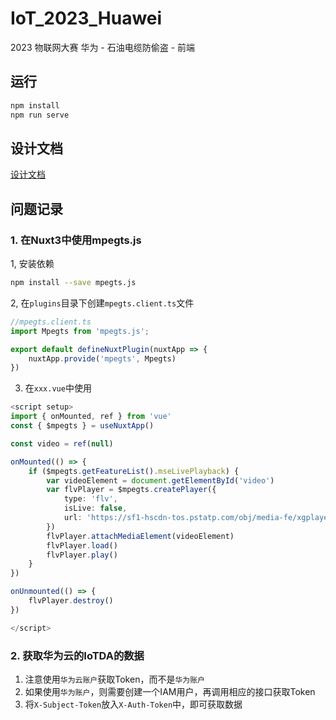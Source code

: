 # IoT_2023_Huawei

2023 物联网大赛 华为 - 石油电缆防偷盗 - 前端

## 运行

```bash
npm install
npm run serve
```

## 设计文档
[设计文档](./doc.md)

## 问题记录

### 1. 在Nuxt3中使用mpegts.js

1, 安装依赖

```bash
npm install --save mpegts.js
```

2, 在`plugins`目录下创建`mpegts.client.ts`文件

```typescript
//mpegts.client.ts
import Mpegts from 'mpegts.js';

export default defineNuxtPlugin(nuxtApp => {
    nuxtApp.provide('mpegts', Mpegts)
})
```

3. 在`xxx.vue`中使用

```typescript
<script setup>
import { onMounted, ref } from 'vue'
const { $mpegts } = useNuxtApp()

const video = ref(null)

onMounted(() => {
    if ($mpegts.getFeatureList().mseLivePlayback) {
        var videoElement = document.getElementById('video')
        var flvPlayer = $mpegts.createPlayer({
            type: 'flv',
            isLive: false,
            url: 'https://sf1-hscdn-tos.pstatp.com/obj/media-fe/xgplayer_doc_video/flv/xgplayer-demo-360p.flv'
        })
        flvPlayer.attachMediaElement(videoElement)
        flvPlayer.load()
        flvPlayer.play()
    }
})

onUnmounted(() => {
    flvPlayer.destroy()
})

</script>
```

### 2. 获取华为云的IoTDA的数据

1. 注意使用`华为云账户`获取Token，而不是`华为账户`
2. 如果使用`华为账户`，则需要创建一个IAM用户，再调用相应的接口获取Token
3. 将`X-Subject-Token`放入`X-Auth-Token`中，即可获取数据

